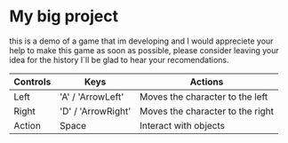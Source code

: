 # My big project
this is a demo of a game that im developing and I would appreciete your help to make this game as soon as possible, please consider leaving your idea for the history I`ll be glad to hear your recomendations.

| Controls | Keys | Actions |
| -- | -- | -- |
| Left | 'A' / 'ArrowLeft' | Moves the character to the left |
| Right | 'D' / 'ArrowRight' | Moves the character to the right |
| Action | Space | Interact with objects |
